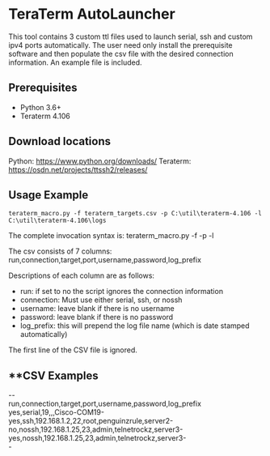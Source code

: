 TeraTerm AutoLauncher
========================

This tool contains 3 custom ttl files used to launch serial, ssh and custom ipv4 
ports automatically.  The user need only install the prerequisite software and 
then populate the csv file with the desired connection information.  An example 
file is included.

Prerequisites
-------------
* Python 3.6+
* Teraterm 4.106

Download locations
------------------
Python: https://www.python.org/downloads/
Teraterm: https://osdn.net/projects/ttssh2/releases/

Usage Example
-------------
	teraterm_macro.py -f teraterm_targets.csv -p C:\util\teraterm-4.106 -l C:\util\teraterm-4.106\logs

The complete invocation syntax is:
	teraterm_macro.py -f <csv name> -p <teraterm app root folder> -l <log file location>

The csv consists of 7 columns:
run,connection,target,port,username,password,log_prefix

Descriptions of each column are as follows:
- run: if set to no the script ignores the connection information
- connection: Must use either serial, ssh, or nossh
- username: leave blank if there is no username
- password: leave blank if there is no password
- log_prefix: this will prepend the log file name (which is date stamped automatically)

The first line of the CSV file is ignored.

**CSV Examples
------------
-<csv>-  
run,connection,target,port,username,password,log_prefix  
yes,serial,19,,,Cisco-COM19-  
yes,ssh,192.168.1.2,22,root,penguinzrule,server2-  
no,nossh,192.168.1.25,23,admin,telnetrockz,server3-  
yes,nossh,192.168.1.25,23,admin,telnetrockz,server3-  
</csv>-  
